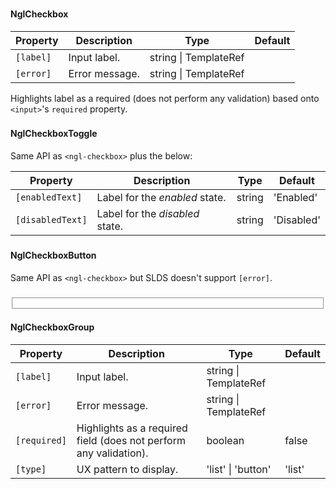 ### <ngl-checkbox>
#### NglCheckbox

| Property | Description | Type | Default |
| -------- | ----------- | ---- | ------- |
| `[label]` | Input label. | string \| TemplateRef | |
| `[error]` | Error message. | string \| TemplateRef | |

Highlights label as a required (does not perform any validation) based onto `<input>`'s `required` property.  


### <ngl-checkbox-toggle>
#### NglCheckboxToggle

Same API as `<ngl-checkbox>` plus the below:

| Property | Description | Type | Default |
| -------- | ----------- | ---- | ------- |
| `[enabledText]` | Label for the *enabled* state. | string | 'Enabled' |
| `[disabledText]` | Label for the *disabled* state. | string | 'Disabled' |


### <ngl-checkbox-button>
#### NglCheckboxButton

Same API as `<ngl-checkbox>` but SLDS doesn't support `[error]`.


### <fieldset ngl-checkbox-group>
#### NglCheckboxGroup

| Property | Description | Type | Default |
| -------- | ----------- | ---- | ------- |
| `[label]` | Input label. | string \| TemplateRef | |
| `[error]` | Error message. | string \| TemplateRef | |
| `[required]` | Highlights as a required field (does not perform any validation). | boolean | false |
| `[type]` | UX pattern to display. | 'list' \| 'button' | 'list' |
